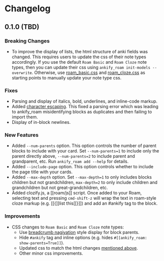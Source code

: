 # Changelog

## 0.1.0 (TBD)

### Breaking Changes
- To improve the display of lists, the html structure of anki fields was changed. This requires users to update the css of their note types accordingly. If you use the default `Roam Basic` and `Roam Cloze` note types, then you can update their css using `ankify_roam init-models --overwrite`. Otherwise, use [roam_basic.css](css/roam_basic.css) and [roam_cloze.css](css/roam_cloze.css) as starting points to manually update your note type css.

### Fixes
- Parsing and display of italics, bold, underlines, and inline-code markup.
- Added [character escaping](https://www.w3.org/International/questions/qa-escapes#use). This fixed a parsing error which was leading to ankify_roam misidentifying blocks as duplicates and then failing to import them. 
- Display of in-block newlines.

### New Features
- Added `--num-parents` option. This option controls the number of parent blocks to include with your card. Set `--num-parents=1` to include only the parent directly above, `--num-parents=2` to include parent and grandparent, etc. Run `ankify_roam add --help` for details.
- Added `--include-page` option. This option controls whether to include the page title with your cards.
- Added `--max-depth` option. Set `--max-depth=1` to only includes blocks children but not grandchildren, `max-depth=2` to only include children and grandchildren but not great-grandchildren, etc. 
- Added clozify.js, a [[roam/js]] script. Once added to your Roam, selecting text and pressing `cmd-shift-z` will wrap the text in roam-style cloze markup (e.g. [[{]]list this[[}]]) and add an #ankify tag to the block.  

### Improvements
- CSS changes to `Roam Basic` and `Roam Cloze` note types:
    - Use [breadcrumb nagivation](https://www.w3schools.com/howto/howto_css_breadcrumbs.asp) style display for block parents.
    - Hide `#ankify` tag and inline options (e.g. hides `#[[ankify_roam: show-parents=True]]`).
    - Updated css to match the html changes [mentioned above](#Breaking-Changes).
    - Other minor css improvements.
